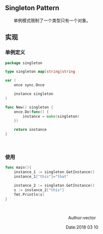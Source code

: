 ##  Singleton Pattern

&emsp;&emsp;单例模式限制了一个类型只有一个对象。<br>

## 实现

###  单例定义

```go
package singleton

type singleton map[string]string

var (
    once sync.Once

    instance singleton
)

func New() singleton {
    once.Do(func() {
        instance = make(singleton)
    })

    return instance
}
```

<br>

### 使用

```go
func main(){
	instance_1 := singleton.GetInstance()
	instance_1["this"]="that"

	instance_2 := singleton.GetInstance()
	s := instance_2["this"]
	fmt.Println(s)
}
```

<br>

<center>

Author:vector<br>

Date:2018 03 10<br>

</center>